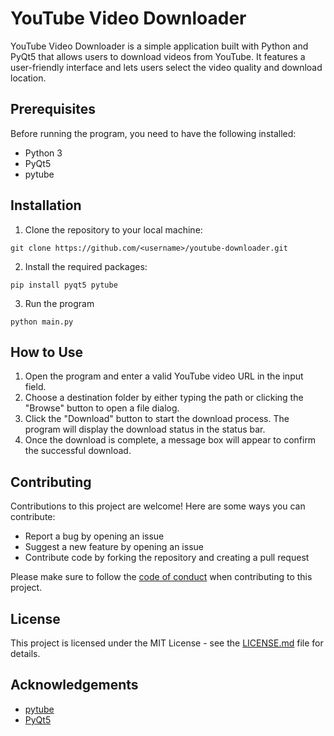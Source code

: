 # YouTube Video Downloader

YouTube Video Downloader is a simple application built with Python and PyQt5 that allows users to download videos from YouTube. It features a user-friendly interface and lets users select the video quality and download location.

## Prerequisites

Before running the program, you need to have the following installed:

* Python 3
* PyQt5
* pytube

## Installation

1. Clone the repository to your local machine:

`git clone https://github.com/<username>/youtube-downloader.git`

2. Install the required packages:

`pip install pyqt5 pytube`

3. Run the program

`python main.py`

## How to Use

1. Open the program and enter a valid YouTube video URL in the input field.
2. Choose a destination folder by either typing the path or clicking the "Browse" button to open a file dialog.
3. Click the "Download" button to start the download process. The program will display the download status in the status bar.
4. Once the download is complete, a message box will appear to confirm the successful download.

## Contributing

Contributions to this project are welcome! Here are some ways you can contribute:

* Report a bug by opening an issue
* Suggest a new feature by opening an issue
* Contribute code by forking the repository and creating a pull request

Please make sure to follow the [code of conduct](CODE_OF_CONDUCT.md) when contributing to this project.

## License

This project is licensed under the MIT License - see the [LICENSE.md](LICENSE.md) file for details.

## Acknowledgements

* [pytube](https://github.com/pytube/pytube)
* [PyQt5](https://pypi.org/project/PyQt5/)




